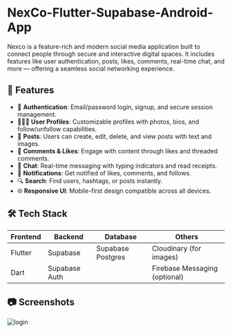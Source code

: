 # NexCo-Flutter-Supabase-Android-App
Nexco is a feature-rich and modern social media application built to connect people through secure and interactive digital spaces. It includes features like user authentication, posts, likes, comments, real-time chat, and more — offering a seamless social networking experience.

## 🚀 Features

- 🔐 **Authentication**: Email/password login, signup, and secure session management.
- 🧑‍🤝‍🧑 **User Profiles**: Customizable profiles with photos, bios, and follow/unfollow capabilities.
- 📝 **Posts**: Users can create, edit, delete, and view posts with text and images.
- 💬 **Comments & Likes**: Engage with content through likes and threaded comments.
- 📩 **Chat**: Real-time messaging with typing indicators and read receipts.
- 🔔 **Notifications**: Get notified of likes, comments, and follows.
- 🔍 **Search**: Find users, hashtags, or posts instantly.
- 🌐 **Responsive UI**: Mobile-first design compatible across all devices.

## 🛠️ Tech Stack

| Frontend        | Backend         | Database          | Others                        |
|---------------- |-----------------|-----------------  |-------------------------------|
| Flutter         | Supabase        | Supabase Postgres | Cloudinary (for images)       |
| Dart            | Supabase Auth   |                   | Firebase Messaging (optional) |

## 📷 Screenshots

![login](https://github.com/user-attachments/assets/9ce4b89e-cafe-489e-904f-4fef3e38782e)
